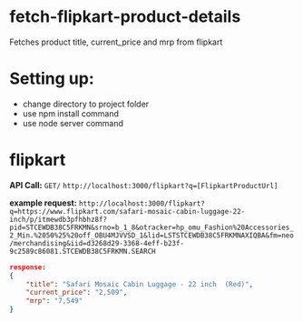 # fetch-flipkart-product-details
Fetches product title, current_price and mrp from flipkart

# Setting up:
* change directory to project folder
* use npm install command
* use node server command

# flipkart

__API Call:__
```GET/```
```http://localhost:3000/flipkart?q=[FlipkartProductUrl]```

__example request:__
```http://localhost:3000/flipkart?q=https://www.flipkart.com/safari-mosaic-cabin-luggage-22-inch/p/itmewdb3pfhbhz8f?pid=STCEWDB38C5FRKMN&srno=b_1_8&otracker=hp_omu_Fashion%20Accessories_2_Min.%2050%25%20off_OBU4MJVVSD_1&lid=LSTSTCEWDB38C5FRKMNAXIQBA&fm=neo/merchandising&iid=d3268d29-3368-4eff-b23f-9c2589c86081.STCEWDB38C5FRKMN.SEARCH```

```json
response:
{
    "title": "Safari Mosaic Cabin Luggage - 22 inch  (Red)",
    "current_price": "2,509",
    "mrp": "7,549"
}
```
